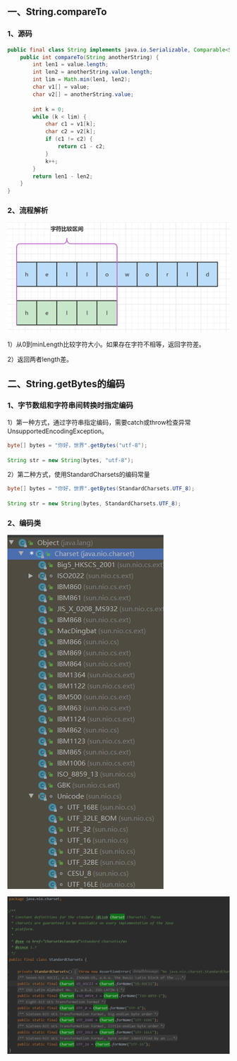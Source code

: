 ## 一、String.compareTo

### 1、源码

```java
public final class String implements java.io.Serializable, Comparable<String>, CharSequence {
    public int compareTo(String anotherString) {
        int len1 = value.length;
        int len2 = anotherString.value.length;
        int lim = Math.min(len1, len2);
        char v1[] = value;
        char v2[] = anotherString.value;

        int k = 0;
        while (k < lim) {
            char c1 = v1[k];
            char c2 = v2[k];
            if (c1 != c2) {
                return c1 - c2;
            }
            k++;
        }
        return len1 - len2;
    }
}
```

### 2、流程解析

![image-20220317144154346](../../../src/main/resources/picture/image-20220317144154346.png)

1）从0到minLength比较字符大小。如果存在字符不相等，返回字符差。

2）返回两者length差。

## 二、String.getBytes的编码

### 1、字节数组和字符串间转换时指定编码

1）第一种方式，通过字符串指定编码，需要catch或throw检查异常UnsupportedEncodingException。

```java
byte[] bytes = "你好，世界".getBytes("utf-8");

String str = new String(bytes, "utf-8");
```

2）第二种方式，使用StandardCharsets的编码常量

```java
byte[] bytes = "你好，世界".getBytes(StandardCharsets.UTF_8);

String str = new String(bytes, StandardCharsets.UTF_8);
```

### 2、编码类

![编码类](../../../src/main/resources/picture/1240-20210115022052486.png)

![StandardCharsets类](../../../src/main/resources/picture/1240-20210115022052553.png)

